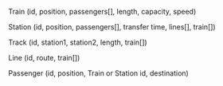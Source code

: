 
Train (id, position, passengers[], length, capacity, speed)


Station (id, position, passengers[], transfer time, lines[], train[])


Track (id, station1, station2, length, train[])


Line (id, route, train[])


Passenger (id, position, Train or Station id, destination)